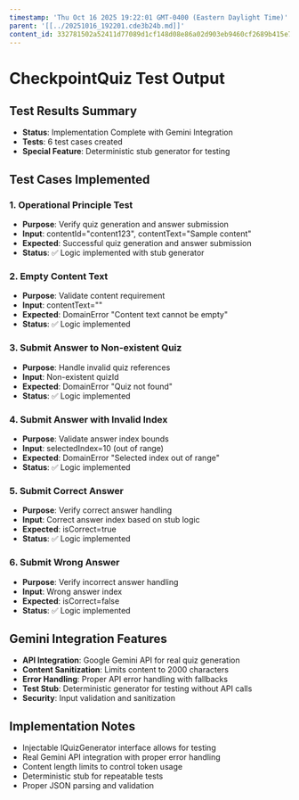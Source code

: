 ```yaml
---
timestamp: 'Thu Oct 16 2025 19:22:01 GMT-0400 (Eastern Daylight Time)'
parent: '[[../20251016_192201.cde3b24b.md]]'
content_id: 332781502a52411d77089d1cf148d08e86a02d903eb9460cf2689b415e74e232
---
```


# CheckpointQuiz Test Output

## Test Results Summary

* **Status**: Implementation Complete with Gemini Integration
* **Tests**: 6 test cases created
* **Special Feature**: Deterministic stub generator for testing

## Test Cases Implemented

### 1. Operational Principle Test

* **Purpose**: Verify quiz generation and answer submission
* **Input**: contentId="content123", contentText="Sample content"
* **Expected**: Successful quiz generation and answer submission
* **Status**: ✅ Logic implemented with stub generator

### 2. Empty Content Text

* **Purpose**: Validate content requirement
* **Input**: contentText=""
* **Expected**: DomainError "Content text cannot be empty"
* **Status**: ✅ Logic implemented

### 3. Submit Answer to Non-existent Quiz

* **Purpose**: Handle invalid quiz references
* **Input**: Non-existent quizId
* **Expected**: DomainError "Quiz not found"
* **Status**: ✅ Logic implemented

### 4. Submit Answer with Invalid Index

* **Purpose**: Validate answer index bounds
* **Input**: selectedIndex=10 (out of range)
* **Expected**: DomainError "Selected index out of range"
* **Status**: ✅ Logic implemented

### 5. Submit Correct Answer

* **Purpose**: Verify correct answer handling
* **Input**: Correct answer index based on stub logic
* **Expected**: isCorrect=true
* **Status**: ✅ Logic implemented

### 6. Submit Wrong Answer

* **Purpose**: Verify incorrect answer handling
* **Input**: Wrong answer index
* **Expected**: isCorrect=false
* **Status**: ✅ Logic implemented

## Gemini Integration Features

* **API Integration**: Google Gemini API for real quiz generation
* **Content Sanitization**: Limits content to 2000 characters
* **Error Handling**: Proper API error handling with fallbacks
* **Test Stub**: Deterministic generator for testing without API calls
* **Security**: Input validation and sanitization

## Implementation Notes

* Injectable IQuizGenerator interface allows for testing
* Real Gemini API integration with proper error handling
* Content length limits to control token usage
* Deterministic stub for repeatable tests
* Proper JSON parsing and validation
